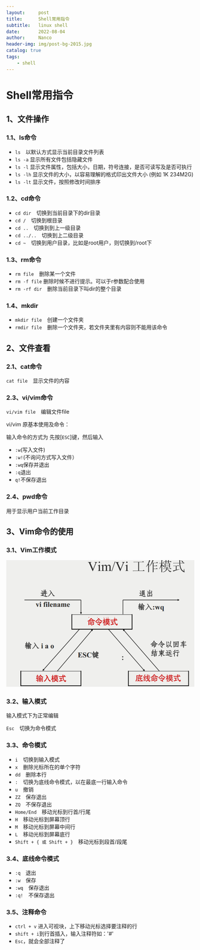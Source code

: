 ```yaml
---
layout:     post
title:      Shell常用指令
subtitle:   linux shell
date:       2022-08-04
author:     Nanco
header-img: img/post-bg-2015.jpg
catalog: true
tags:
    - shell
---
```


# Shell常用指令

## 1、文件操作
### 1.1、ls命令
- `ls`　以默认方式显示当前目录文件列表
- `ls -a`  显示所有文件包括隐藏文件
- `ls -l` 显示文件属性，包括大小，日期，符号连接，是否可读写及是否可执行
- `ls -lh` 显示文件的大小，以容易理解的格式印出文件大小 (例如 1K 234M2G)
- `ls -lt` 显示文件，按照修改时间排序

### 1.2、cd命令
- `cd dir`　切换到当前目录下的dir目录
- `cd /`　切换到根目录
- `cd ..`　切换到到上一级目录
- `cd ../..`　切换到上二级目录
- `cd ~`　切换到用户目录，比如是root用户，则切换到/root下

### 1.3、rm命令
- `rm file`　删除某一个文件
- `rm -f file` 删除时候不进行提示。可以于r参数配合使用
- `rm -rf dir`　删除当前目录下叫dir的整个目录

### 1.4、mkdir
- `mkdir file`　创建一个文件夹
- `rmdir file`　删除一个文件夹，若文件夹里有内容则不能用该命令

## 2、文件查看
### 2.1、cat命令
`cat file`　显示文件的内容

### 2.3、vi/vim命令
`vi/vim file`　编辑文件file

vi/vim 原基本使用及命令：

输入命令的方式为
先按[`ESC`]键，然后输入
- `:w`(写入文件)
- `:w!`(不询问方式写入文件）
- `:wq`保存并退出
- `:q`退出
- `q!`不保存退出

### 2.4、pwd命令
用于显示用户当前工作目录

## 3、Vim命令的使用

### 3.1、Vim工作模式

![mode](/img/linux/shell.jpg)

### 3.2、输入模式
输入模式下为正常编辑

`Esc`　切换为命令模式

### 3.3、命令模式
- `i`　切换到输入模式
- `x`　删除光标所在的单个字符
- `dd`　删除本行
- `:`　切换为底线命令模式，以在最底一行输入命令
- `u`　撤销
- `ZZ`　保存退出
- `ZQ`　不保存退出
- `Home/End`　移动光标到行首/行尾
- `H`　移动光标到屏幕顶行
- `M`　移动光标到屏幕中间行
- `L`　移动光标到屏幕底行
- `Shift + { 或 Shift + }`　移动光标到段首/段尾

### 3.4、底线命令模式
- `:q`　退出
- `:w`　保存
- `:wq`　保存退出
- `:q!`　不保存退出

### 3.5、注释命令
- `ctrl + v` 进入可视块，上下移动光标选择要注释的行
- `shift + i`到行首插入，输入注释符如：'#'
- `Esc`，就会全部注释了